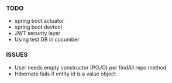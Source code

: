 ### TODO
- spring boot actuator
- spring boot devtool
- JWT security layer
- Using test DB in cucumber

### ISSUES
- User needs empty constructor (POJO) per findAll repo method
- Hibernate fails if entity id is a value object